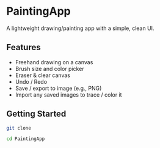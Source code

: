 # PaintingApp

A lightweight drawing/painting app with a simple, clean UI.

## Features
- Freehand drawing on a canvas
- Brush size and color picker
- Eraser & clear canvas
- Undo / Redo
- Save / export to image (e.g., PNG)
- Import any saved images to trace / color it

## Getting Started
   ```bash
   git clone
   
   cd PaintingApp
